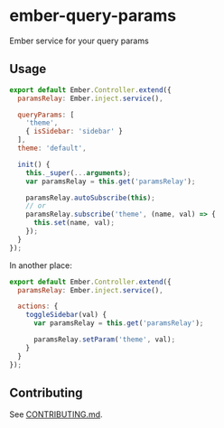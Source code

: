 # ember-query-params

Ember service for your query params

## Usage

```js
export default Ember.Controller.extend({
  paramsRelay: Ember.inject.service(),

  queryParams: [
    'theme',
    { isSidebar: 'sidebar' }
  ],
  theme: 'default',

  init() {
    this._super(...arguments);
    var paramsRelay = this.get('paramsRelay');

    paramsRelay.autoSubscribe(this);
    // or
    paramsRelay.subscribe('theme', (name, val) => {
      this.set(name, val);
    });
  }
});
```

In another place:

```js
export default Ember.Controller.extend({
  paramsRelay: Ember.inject.service(),

  actions: {
    toggleSidebar(val) {
      var paramsRelay = this.get('paramsRelay');

      paramsRelay.setParam('theme', val);
    }
  }
});
```

## Contributing

See [CONTRIBUTING.md].

[CONTRIBUTING.md]: CONTRIBUTING.md
